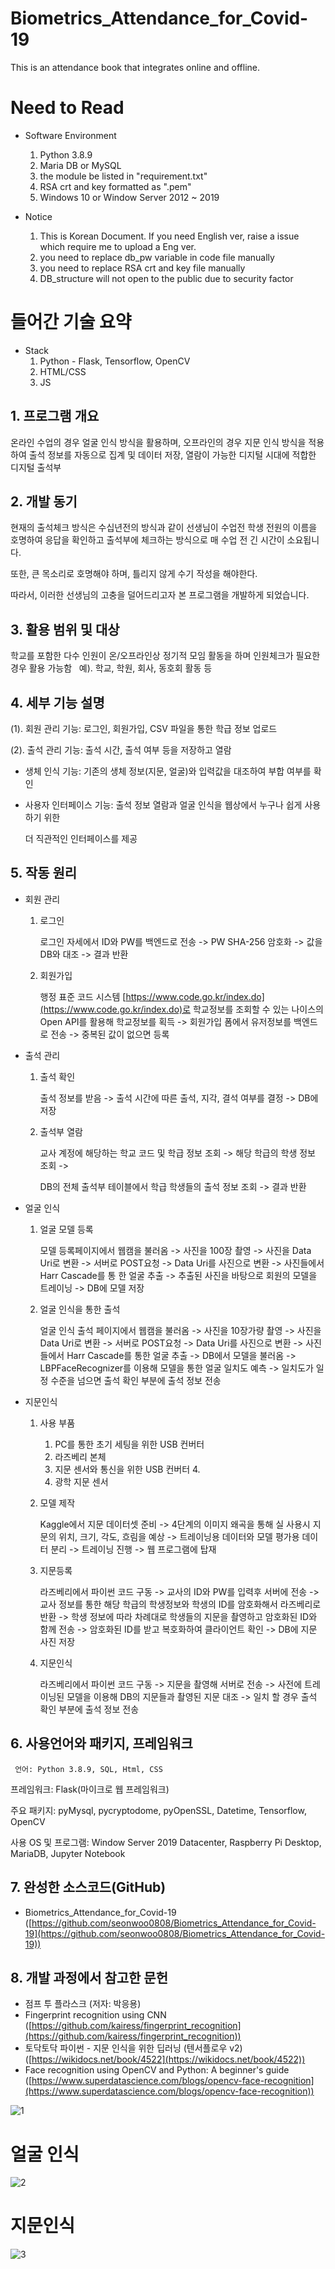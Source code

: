 # Biometrics_Attendance_for_Covid-19
This is an attendance book that integrates online and offline.


# Need to Read
- Software Environment
    1. Python 3.8.9
    2. Maria DB or MySQL
    3. the module be listed in "requirement.txt"
    4. RSA crt and key formatted as ".pem"
    5. Windows 10 or Window Server 2012 ~ 2019

- Notice
    1. This is Korean Document. If you need English ver, raise a issue which require me to upload a Eng ver.
    2. you need to replace db_pw variable in code file manually
    3. you need to replace RSA crt and key file manually
    4. DB_structure will not open to the public due to security factor


# 들어간 기술 요약
- Stack
    1. Python - Flask, Tensorflow, OpenCV
    2. HTML/CSS
    3. JS
## 1. **프로그램 개요**

 온라인 수업의 경우 얼굴 인식 방식을 활용하며, 오프라인의 경우 지문 인식 방식을 적용하여 출석 정보를 자동으로 집계 및 데이터 저장, 열람이 가능한 디지털 시대에 적합한 디지털 출석부

## 2. 개발 동기

현재의 출석체크 방식은 수십년전의 방식과 같이 선생님이 수업전 학생 전원의 이름을 호명하여 응답을 확인하고 출석부에 체크하는 방식으로 매 수업 전 긴 시간이 소요됩니다.

또한, 큰 목소리로 호명해야 하며, 틀리지 않게 수기 작성을 해야한다.

따라서, 이러한 선생님의 고충을 덜어드리고자 본 프로그램을 개발하게 되었습니다.

## 3. 활용 범위 및 대상

학교를 포함한 다수 인원이 온/오프라인상 정기적 모임 활동을 하며 인원체크가 필요한 경우 활용 가능함   예). 학교, 학원, 회사, 동호회 활동 등

## 4. 세부 기능 설명

(1). 회원 관리 기능: 로그인, 회원가입, CSV 파일을 통한 학급 정보 업로드

(2). 출석 관리 기능: 출석 시간, 출석 여부 등을 저장하고 열람

- 생체 인식 기능: 기존의 생체 정보(지문, 얼굴)와 입력값을 대조하여 부합 여부를 확인
- 사용자 인터페이스 기능: 출석 정보 열람과 얼굴 인식을 웹상에서 누구나 쉽게 사용하기 위한
    
    더 직관적인 인터페이스를 제공
    

## 5. 작동 원리

- 회원 관리
    1. 로그인
        
        로그인 자세에서 ID와 PW를 백엔드로 전송 -> PW SHA-256 암호화 -> 값을 DB와 대조 -> 결과 반환
        
    2. 회원가입
        
        행정 표준 코드 시스템 [https://www.code.go.kr/index.do](https://www.code.go.kr/index.do)로 학교정보를 조회할 수 있는 나이스의 Open API를 활용해 학교정보를 획득 -> 회원가입 폼에서 유저정보를 백엔드로 전송 -> 중복된 값이 없으면 등록
        
- 출석 관리
    1. 출석 확인
        
        출석 정보를 받음 -> 출석 시간에 따른 출석, 지각, 결석 여부를 결정 -> DB에 저장
        
    2. 출석부 열람
        
        교사 계정에 해당하는 학교 코드 및 학급 정보 조회 -> 해당 학급의 학생 정보 조회 ->
        
        DB의 전체 출석부 테이블에서 학급 학생들의 출석 정보 조회 -> 결과 반환 
        
- 얼굴 인식
    1. 얼굴 모델 등록
        
        모델 등록페이지에서 웹캠을 불러옴 -> 사진을 100장 촬영 -> 사진을 Data Uri로 변환 -> 서버로 POST요청 -> Data Uri를 사진으로 변환 -> 사진들에서 Harr Cascade를 통 한 얼굴 추출 -> 추출된 사진을 바탕으로 회원의 모델을 트레이닝 -> DB에 모델 저장
        
    2. 얼굴 인식을 통한 출석
        
        얼굴 인식 출석 페이지에서 웹캠을 불러옴 -> 사진을 10장가량 촬영 -> 사진을 Data Uri로 변환 -> 서버로 POST요청 -> Data Uri를 사진으로 변환 -> 사진들에서 Harr Cascade를 통한 얼굴 추출 -> DB에서 모델을 불러옴 -> LBPFaceRecognizer를 이용해 모델을 통한 얼굴 일치도 예측 -> 일치도가 일정 수준을 넘으면 출석 확인 부분에 출석 정보 전송 
        
- 지문인식
    1. 사용 부품
        1. PC를 통한 초기 세팅을 위한 USB 컨버터 
        2. 라즈베리 본체
        3. 지문 센서와 통신을 위한 USB 컨버터 4. 
        4. 광학 지문 센서
    2. 모델 제작
        
        Kaggle에서 지문 데이터셋 준비 -> 4단계의 이미지 왜곡을 통해 실 사용시 지문의 위치, 크기, 각도, 흐림을 예상 -> 트레이닝용 데이터와 모델 평가용 데이터 분리 -> 트레이닝 진행 -> 웹 프로그램에 탑재
        
    3. 지문등록
        
        라즈베리에서 파이썬 코드 구동 -> 교사의 ID와 PW를 입력후 서버에 전송 -> 교사 정보를 통한 해당 학급의 학생정보와 학생의 ID를 암호화해서 라즈베리로 반환 -> 학생 정보에 따라 차례대로 학생들의 지문을 촬영하고 암호화된 ID와 함께 전송 -> 암호화된 ID를 받고 복호화하여 클라이언트 확인 -> DB에 지문 사진 저장
        
    4. 지문인식
        
        라즈베리에서 파이썬 코드 구동 -> 지문을 촬영해 서버로 전송 -> 사전에 트레이닝된 모델을 이용해 DB의 지문들과 촬영된 지문 대조 -> 일치 할 경우 출석 확인 부분에 출석 정보 전송
        

## 6. **사용언어와 패키지, 프레임워크**

     언어: Python 3.8.9, SQL, Html, CSS

프레임워크: Flask(마이크로 웹 프레임워크)

주요 패키지: pyMysql, pycryptodome, pyOpenSSL, Datetime, Tensorflow, OpenCV

사용 OS 및 프로그램: Window Server 2019 Datacenter, Raspberry Pi Desktop, MariaDB, Jupyter Notebook

## 7. 완성한 소스코드(GitHub)

- Biometrics_Attendance_for_Covid-19 ([https://github.com/seonwoo0808/Biometrics_Attendance_for_Covid-19](https://github.com/seonwoo0808/Biometrics_Attendance_for_Covid-19))

## 8. 개발 과정에서 참고한 문헌

- 점프 투 플라스크 (저자: 박응용)
- Fingerprint recognition using CNN ([https://github.com/kairess/fingerprint_recognition](https://github.com/kairess/fingerprint_recognition))
- 토닥토닥 파이썬 - 지문 인식을 위한 딥러닝 (텐서플로우 v2) ([https://wikidocs.net/book/4522](https://wikidocs.net/book/4522))
- Face recognition using OpenCV and Python: A beginner's guide ([https://www.superdatascience.com/blogs/opencv-face-recognition](https://www.superdatascience.com/blogs/opencv-face-recognition))

![1](https://user-images.githubusercontent.com/59224587/139520591-9e0e64d6-a68f-4298-8f8c-33edf93b2d88.PNG)

# 얼굴 인식
![2](https://user-images.githubusercontent.com/59224587/139520593-0b3b02bb-e8dd-436f-b8f3-d888107de0a1.PNG)

# 지문인식
![3](https://user-images.githubusercontent.com/59224587/139520595-da96c91e-22cc-402b-a260-5a1f47c52375.PNG)

